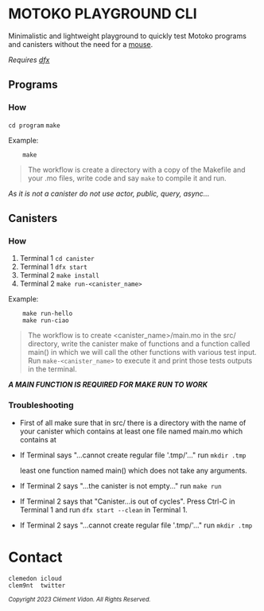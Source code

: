 # MOTOKO PLAYGROUND CLI

Minimalistic and lightweight playground to quickly test Motoko programs and
canisters without the need for a [mouse](https://m7sm4-2iaaa-aaaab-qabra-cai.raw.ic0.app/).

*Requires [dfx](https://github.com/dfinity/sdk)*

##  Programs

###  How

`cd program`
`make`

Example:
```
    make
```

> The workflow is create a directory with a copy of the Makefile and your .mo
> files, write code and say `make` to compile it and run.

*As it is not a canister do not use actor, public, query, async...*

##  Canisters

###  How

1. Terminal 1 `cd canister`
2. Terminal 1 `dfx start`<br>
3. Terminal 2 `make install`<br>
4. Terminal 2 `make run-<canister_name>`

Example:
```
    make run-hello
    make run-ciao
```

> The workflow is to create <canister_name>/main.mo in the src/ directory, write
> the canister make of functions and a function called main() in which we will
> call the other functions with various test input.  Run `make-<canister_name>`
> to execute it and print those tests outputs in the terminal.

***A MAIN FUNCTION IS REQUIRED FOR MAKE RUN TO WORK***

###  Troubleshooting

- First of all make sure that in src/ there is a directory with the name of your
  canister which contains at least one file named main.mo which contains at
- If Terminal says "...cannot create regular file '.tmp/'..." run `mkdir .tmp`

  least one function named main() which does not take any arguments.

- If Terminal 2 says "...the canister is not empty..." run `make run`

- If Terminal 2 says that "Canister...is out of cycles". Press Ctrl-C in
  Terminal 1 and run `dfx start --clean` in Terminal 1.

- If Terminal 2 says "...cannot create regular file '.tmp/'..." run `mkdir .tmp`


# Contact

```
clemedon icloud
clem9nt  twitter
```

<sub><i>Copyright 2023 Clément Vidon.  All Rights Reserved.</i></sub>

